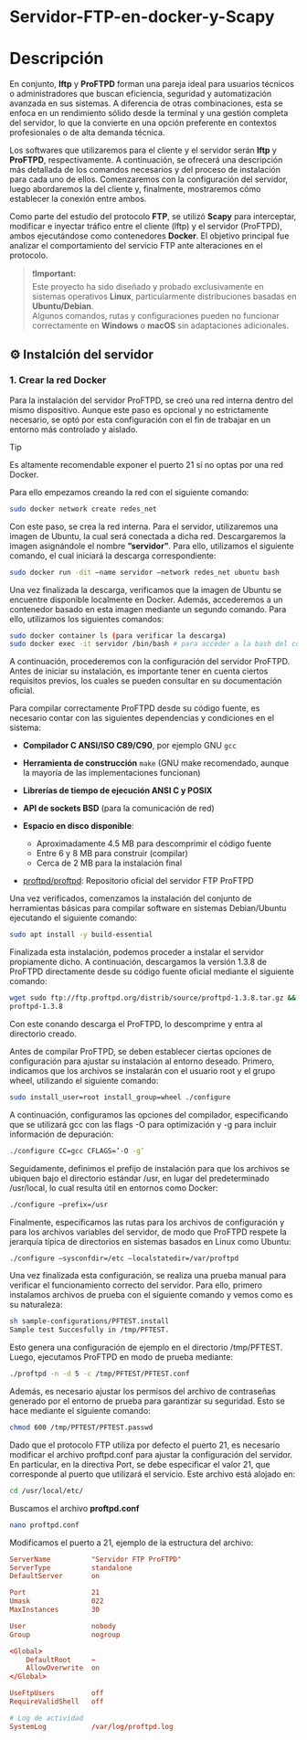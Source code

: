 # Servidor-FTP-en-docker-y-Scapy

# Descripción
En conjunto, **lftp** y **ProFTPD** forman una pareja ideal para usuarios técnicos o administradores que buscan eficiencia, seguridad y automatización avanzada en sus sistemas. A diferencia de otras combinaciones, esta se enfoca
en un rendimiento sólido desde la terminal y una gestión completa del servidor, lo que la convierte en una opción
preferente en contextos profesionales o de alta demanda técnica.

Los softwares que utilizaremos para el cliente y el servidor serán **lftp** y
**ProFTPD**, respectivamente. A continuación, se ofrecerá una descripción más detallada de los comandos necesarios y del proceso de instalación para cada uno de ellos. Comenzaremos con la configuración del servidor, luego
abordaremos la del cliente y, finalmente, mostraremos cómo establecer la conexión entre ambos.

Como parte del estudio del protocolo **FTP**, se utilizó **Scapy** para interceptar, modificar e inyectar tráfico entre el cliente (lftp) y el servidor (ProFTPD), ambos ejecutándose como contenedores **Docker**.
El objetivo principal fue analizar el comportamiento del servicio FTP ante alteraciones en el protocolo.

> ❗️**Important:**  
> Este proyecto ha sido diseñado y probado exclusivamente en sistemas operativos **Linux**, particularmente distribuciones basadas en **Ubuntu/Debian**.  
> Algunos comandos, rutas y configuraciones pueden no funcionar correctamente en **Windows** o **macOS** sin adaptaciones adicionales.

## ⚙️ Instalción del servidor
### 1. Crear la red Docker
Para la instalación del servidor ProFTPD, se creó una red interna dentro del mismo dispositivo. Aunque este
paso es opcional y no estrictamente necesario, se optó por esta configuración con el fin de trabajar en un entorno
más controlado y aislado. 
> [!TIP]
> Es altamente recomendable exponer el puerto 21 sí no optas por una red Docker.

Para ello empezamos creando la red con el siguiente comando:
```bash
sudo docker network create redes_net
```
Con este paso, se crea la red interna. Para el servidor, utilizaremos una imagen de Ubuntu, la cual será conectada
a dicha red. Descargaremos la imagen asignándole el nombre **”servidor”**. Para ello, utilizamos el siguiente comando,
el cual iniciará la descarga correspondiente:

```bash
sudo docker run -dit –name servidor –network redes_net ubuntu bash
```
Una vez finalizada la descarga, verificamos que la imagen de Ubuntu se encuentre disponible localmente en
Docker. Además, accederemos a un contenedor basado en esta imagen mediante un segundo comando. Para ello,
utilizamos los siguientes comandos:

```bash
sudo docker container ls (para verificar la descarga)
sudo docker exec -it servidor /bin/bash # para acceder a la bash del contenedor ”servidor”donde se alojara el servidor 
```
A continuación, procederemos con la configuración del servidor ProFTPD. Antes de iniciar su instalación, es
importante tener en cuenta ciertos requisitos previos, los cuales se pueden consultar en su documentación oficial.

Para compilar correctamente ProFTPD desde su código fuente, es necesario contar con las siguientes dependencias y condiciones en el sistema:
- **Compilador C ANSI/ISO C89/C90**, por ejemplo GNU `gcc`
- **Herramienta de construcción** `make` (GNU make recomendado, aunque la mayoría de las implementaciones funcionan)
- **Librerías de tiempo de ejecución ANSI C y POSIX**
- **API de sockets BSD** (para la comunicación de red)
- **Espacio en disco disponible**:
  - Aproximadamente 4.5 MB para descomprimir el código fuente
  - Entre 6 y 8 MB para construir (compilar)
  - Cerca de 2 MB para la instalación final

- [proftpd/proftpd](https://github.com/proftpd/proftpd): Repositorio oficial del servidor FTP ProFTPD

Una vez verificados, comenzamos la instalación del conjunto de herramientas básicas para compilar software en
sistemas Debian/Ubuntu ejecutando el siguiente comando:

```bash
sudo apt install -y build-essential
```

Finalizada esta instalación, podemos proceder a instalar el servidor propiamente dicho. A continuación, descargamos
la versión 1.3.8 de ProFTPD directamente desde su código fuente oficial mediante el siguiente comando:

```bash
wget sudo ftp://ftp.proftpd.org/distrib/source/proftpd-1.3.8.tar.gz && tar -xvzf proftpd-1.3.8.tar.gz && cd
proftpd-1.3.8
```
Con este conando descarga el ProFTPD, lo descomprime y entra al directorio creado.

Antes de compilar ProFTPD, se deben establecer ciertas opciones de configuración para ajustar su instalación al
entorno deseado. Primero, indicamos que los archivos se instalarán con el usuario root y el grupo wheel, utilizando
el siguiente comando:

```bash
sudo install_user=root install_group=wheel ./configure
```

A continuación, configuramos las opciones del compilador, especificando que se utilizará gcc con las flags -O para
optimización y -g para incluir información de depuración:

```bash
./configure CC=gcc CFLAGS=’-O -g’
```

Seguidamente, definimos el prefijo de instalación para que los archivos se ubiquen bajo el directorio estándar /usr,
en lugar del predeterminado /usr/local, lo cual resulta útil en entornos como Docker:

```bash
./configure –prefix=/usr
```

Finalmente, especificamos las rutas para los archivos de configuración y para los archivos variables del servidor, de
modo que ProFTPD respete la jerarquía típica de directorios en sistemas basados en Linux como Ubuntu:

```bash
./configure –sysconfdir=/etc –localstatedir=/var/proftpd
```

Una vez finalizada esta configuración, se realiza una prueba manual para verificar el funcionamiento correcto del servidor. Para ello, primero instalamos archivos de prueba con el siguiente comando y vemos como es su naturaleza:

```bash
sh sample-configurations/PFTEST.install
Sample test Succesfully in /tmp/PFTEST.
```

Esto genera una configuración de ejemplo en el directorio /tmp/PFTEST. Luego, ejecutamos ProFTPD en modo
de prueba mediante:

```bash
./proftpd -n -d 5 -c /tmp/PFTEST/PFTEST.conf
```

Además, es necesario ajustar los permisos del archivo de contraseñas generado por el entorno de prueba para
garantizar su seguridad. Esto se hace mediante el siguiente comando:

```bash
chmod 600 /tmp/PFTEST/PFTEST.passwd
```

Dado que el protocolo FTP utiliza por defecto el puerto 21, es necesario modificar el archivo proftpd.conf para ajustar
la configuración del servidor. En particular, en la directiva Port, se debe especificar el valor 21, que corresponde al
puerto que utilizará el servicio. Este archivo está alojado en:

```bash
cd /usr/local/etc/
```
Buscamos el archivo **proftpd.conf**

```bash
nano proftpd.conf
```
Modificamos el puerto a 21, ejemplo de la estructura del archivo:

```conf
ServerName          "Servidor FTP ProFTPD"
ServerType          standalone
DefaultServer       on

Port                21
Umask               022
MaxInstances        30

User                nobody
Group               nogroup

<Global>
    DefaultRoot     ~
    AllowOverwrite  on
</Global>

UseFtpUsers         off
RequireValidShell   off

# Log de actividad
SystemLog           /var/log/proftpd.log
```
















